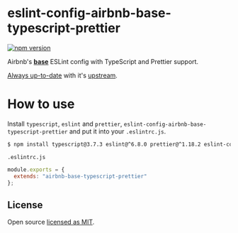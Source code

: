 # eslint-config-airbnb-base-typescript-prettier

[![npm version][npm-image]][npm-url]

Airbnb's [**base**](https://www.npmjs.com/package/eslint-config-airbnb-base) ESLint config with TypeScript and Prettier support.

[Always up-to-date](https://github.com/wei/pull) with it's
[upstream](https://github.com/toshi-toma/eslint-config-airbnb-typescript-prettier).

# How to use
Install `typescript`, `eslint` and `prettier`, `eslint-config-airbnb-base-typescript-prettier` and put it into your `.eslintrc.js`.

```bash
$ npm install typescript@3.7.3 eslint@^6.8.0 prettier@^1.18.2 eslint-config-airbnb-base-typescript-prettier --save-dev
```

`.eslintrc.js`

```js
module.exports = {
  extends: "airbnb-base-typescript-prettier"
};
```

## License

Open source [licensed as MIT](https://github.com/datacrafts-io/eslint-config-airbnb-base-typescript-prettier/blob/master/LICENSE).

[npm-image]: https://img.shields.io/npm/v/eslint-config-airbnb-base-typescript-prettier.svg
[npm-url]: https://npmjs.org/package/eslint-config-airbnb-base-typescript-prettier
